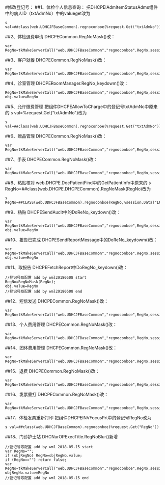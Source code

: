#修改登记号：
##1、体检个人信息查询：
把DHCPEIAdmItemStatusAdms组件中的病人ID（txtAdmNo）中的valueget改为  

	s val=##class(web.UDHCJFBaseCommon).regnoconboe(%request.Get("txtAdmNo"))

##2、体检退费申请
DHCPECommon.RegNoMask()改：

	var RegNo=tkMakeServerCall("web.UDHCJFBaseCommon","regnoconboe",RegNo,session['LOGON.HOSPID'])


##3、客户就餐
DHCPECommon.RegNoMask()改：

	var RegNo=tkMakeServerCall("web.UDHCJFBaseCommon","regnoconboe",RegNo,session['LOGON.HOSPID'])


##4、诊室管理
DHCPERoomManager.RegNo_keydowm()改：

	RegNo=tkMakeServerCall("web.UDHCJFBaseCommon","regnoconboe",RegNo,session['LOGON.HOSPID'])
	obj.value=RegNo


##5、允许缴费管理
把组件DHCPEAllowToCharge中的登记号txtAdmNo中原来的
s val=%request.Get("txtAdmNo")改为

	s val=##class(web.UDHCJFBaseCommon).regnoconboe(%request.Get("txtAdmNo"))


##6、赠品管理
DHCPECommon.RegNoMask()改：

	var RegNo=tkMakeServerCall("web.UDHCJFBaseCommon","regnoconboe",RegNo,session['LOGON.HOSPID'])


##7、手表
DHCPECommon.RegNoMask()改：

	var RegNo=tkMakeServerCall("web.UDHCJFBaseCommon","regnoconboe",RegNo,session['LOGON.HOSPID'])


##8、粘贴核对
web.DHCPE.DocPatientFind中的GetPatientInfo中原来的
s RegNo=##class(web.DHCPE.DHCPECommon).RegNoMask(RegNo)改为

	s RegNo=##CLASS(web.UDHCJFBaseCommon).regnoconboe(RegNo,%session.Data("LOGON.HOSPID"))


##9、粘贴
DHCPESendAudit中的DoReNo_keydown()改：

	var RegNo=tkMakeServerCall("web.UDHCJFBaseCommon","regnoconboe",RegNo,session['LOGON.HOSPID'])
	obj.value=RegNo


##10、报告已完成
DHCPESendReportMessage中的DoReNo_keydowm()改：

	var RegNo=tkMakeServerCall("web.UDHCJFBaseCommon","regnoconboe",RegNo,session['LOGON.HOSPID'])
	obj.value=RegNo

##11、取报告
DHCPEFetchReport中DoRegNo_keydown()改：
	
	//登记号取配置 add by wml20180508 start
	RegNo=RegNoMask(RegNo);
	obj.value=RegNo	
	//登记号取配置 add by wml20180508 end

##12、短信发送
DHCPECommon.RegNoMask()改：

	var RegNo=tkMakeServerCall("web.UDHCJFBaseCommon","regnoconboe",RegNo,session['LOGON.HOSPID'])

##13、个人费用管理
DHCPECommon.RegNoMask()改：

	var RegNo=tkMakeServerCall("web.UDHCJFBaseCommon","regnoconboe",RegNo,session['LOGON.HOSPID'])

##14、团体费用管理
DHCPECommon.RegNoMask()改：

	var RegNo=tkMakeServerCall("web.UDHCJFBaseCommon","regnoconboe",RegNo,session['LOGON.HOSPID'])


##15、退费
DHCPECommon.RegNoMask()改：

	var RegNo=tkMakeServerCall("web.UDHCJFBaseCommon","regnoconboe",RegNo,session['LOGON.HOSPID'])

##16、发票重打
DHCPECommon.RegNoMask()改：

	var RegNo=tkMakeServerCall("web.UDHCJFBaseCommon","regnoconboe",RegNo,session['LOGON.HOSPID'])

##17、体检发票重新打印
把组件DHCPEINVFocusPrt中的登记号RegNo改为

	s val=##class(web.UDHCJFBaseCommon).regnoconboe(%request.Get("RegNo"))


##18、门诊护士站
DHCNurOPExecTitle.RegNoBlur()新增

	//登记号取配置 add by wml 2018-05-15 start
	var RegNo="";
	if (objRegNo) RegNo=objRegNo.value;
    if (RegNo=="") return false;
	var RegNo=tkMakeServerCall("web.UDHCJFBaseCommon","regnoconboe",RegNo,session['LOGON.HOSPID'])
	objRegNo.value=RegNo
	//登记号取配置 add by wml 2018-05-15 end




